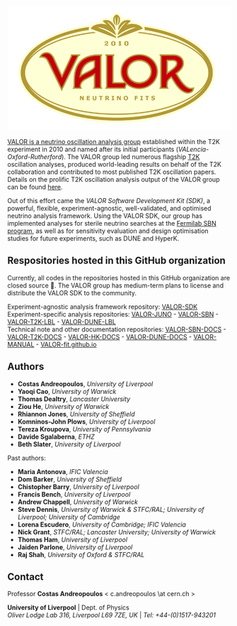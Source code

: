 ![VALOR](valor_nu_small_transparent.png)

[VALOR is a neutrino oscillation analysis group](https://valor.pp.rl.ac.uk) 
established within the T2K experiment in 2010 and named after its initial participants (*VALencia-Oxford-Rutherford*). 
The VALOR group led numerous flagship [T2K](https://t2k-experiment.org/) oscillation analyses, 
produced world-leading results on behalf of the T2K collaboration and contributed to most published T2K oscillation papers. 
Details on the prolific T2K oscillation analysis output of the VALOR group can be found [here](https://hep.ph.liv.ac.uk/~costasa/valor/#results_t2k).

Out of this effort came the *VALOR Software Development Kit (SDK)*, 
a powerful, flexible, experiment-agnostic, well-validated, and optimised neutrino analysis framework. 
Using the VALOR SDK, our group has implemented analyses for sterile neutrino searches at the [Fermilab SBN program](https://sbn.fnal.gov/),
as well as for sensitivity evaluation and design optimisation studies for future experiments, such as DUNE and HyperK.

## Respositories hosted in this GitHub organization

Currently, all codes in the repositories hosted in this GitHub organization are closed source :key:.
The VALOR group has medium-term plans to license and distribute the VALOR SDK to the community.

Experiment-agnostic analysis framework repository:
[VALOR-SDK](https://github.com/VALOR-fit/VALOR-SDK) <br />
Experiment-specific analysis repositories:
[VALOR-JUNO](https://github.com/VALOR-fit/VALOR-JUNO) -
[VALOR-SBN](https://github.com/VALOR-fit/VALOR-SBN) -
[VALOR-T2K-LBL](https://github.com/VALOR-fit/VALOR-T2K-LBL) -
[VALOR-DUNE-LBL](https://github.com/VALOR-fit/VALOR-DUNE-LBL) <br />
Technical note and other documentation repositories:
[VALOR-SBN-DOCS](https://github.com/VALOR-fit/VALOR-SBN-DOCS) -
[VALOR-T2K-DOCS](https://github.com/VALOR-fit/VALOR-T2K-DOCS) -
[VALOR-HK-DOCS](https://github.com/VALOR-fit/VALOR-HK-DOCS) -
[VALOR-DUNE-DOCS](https://github.com/VALOR-fit/VALOR-DUNE-DOCS) -
[VALOR-MANUAL](https://github.com/VALOR-fit/VALOR-MANUAL) -
[VALOR-fit.github.io](https://github.com/VALOR-fit/VALOR-fit.github.io) 

## Authors

* **Costas Andreopoulos**, *University of Liverpool*
* **Yaoqi Cao**, *University of Warwick*
* **Thomas Dealtry**, *Lancaster University*
* **Ziou He**, *University of Warwick*
* **Rhiannon Jones**, *University of Sheffield*
* **Komninos-John Plows**, *University of Liverpool*
* **Tereza Kroupova**, *University of Pennsylvania*
* **Davide Sgalaberna**, *ETHZ*
* **Beth Slater**, *University of Liverpool*

Past authors:

* **Maria Antonova**, *IFIC Valencia*
* **Dom Barker**, *University of Sheffield*
* **Chistopher Barry**, *University of Liverpool*
* **Francis Bench**, *University of Liverpool*
* **Andrew Chappell**, *University of Warwick*
* **Steve Dennis**, *University of Warwick & STFC/RAL; University of Liverpool; University of Cambridge*
* **Lorena Escudero**, *University of Cambridge; IFIC Valencia*
* **Nick Grant**, *STFC/RAL; Lancaster University; University of Warwick*
* **Thomas Ham**, *University of Liverpool*
* **Jaiden Parlone**, *University of Liverpool*
* **Raj Shah**, *University of Oxford & STFC/RAL*

## Contact

Professor **Costas Andreopoulos** < c.andreopoulos \at cern.ch >
 
**University of Liverpool** | Dept. of Physics <br>
*Oliver Lodge Lab 316, Liverpool L69 7ZE, UK* | *Tel: +44-(0)1517-943201* <br>


<!--

**Here are some ideas to get you started:**

🙋‍♀️ A short introduction - what is your organization all about?
🌈 Contribution guidelines - how can the community get involved?
👩‍💻 Useful resources - where can the community find your docs? Is there anything else the community should know?
🍿 Fun facts - what does your team eat for breakfast?
🧙 Remember, you can do mighty things with the power of [Markdown](https://docs.github.com/github/writing-on-github/getting-started-with-writing-and-formatting-on-github/basic-writing-and-formatting-syntax)
-->
